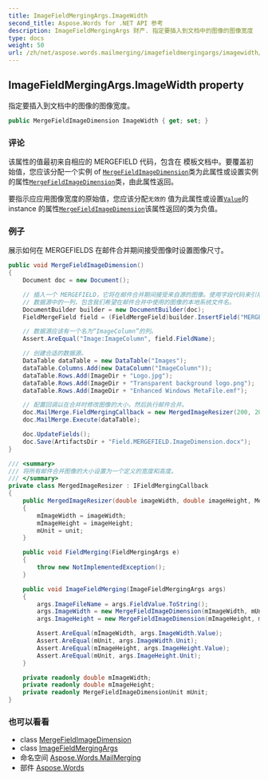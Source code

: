 ```yaml
---
title: ImageFieldMergingArgs.ImageWidth
second_title: Aspose.Words for .NET API 参考
description: ImageFieldMergingArgs 财产. 指定要插入到文档中的图像的图像宽度
type: docs
weight: 50
url: /zh/net/aspose.words.mailmerging/imagefieldmergingargs/imagewidth/
---
```

## ImageFieldMergingArgs.ImageWidth property

指定要插入到文档中的图像的图像宽度。

```csharp
public MergeFieldImageDimension ImageWidth { get; set; }
```

### 评论

该属性的值最初来自相应的 MERGEFIELD 代码，包含在 模板文档中。要覆盖初始值，您应该分配一个实例 of [`MergeFieldImageDimension`](../../../aspose.words.fields/mergefieldimagedimension/)类为此属性或设置实例 的属性[`MergeFieldImageDimension`](../../../aspose.words.fields/mergefieldimagedimension/)类，由此属性返回。

要指示应应用图像宽度的原始值，您应该分配`无效的` 值为此属性或设置[`Value`](../../../aspose.words.fields/mergefieldimagedimension/value/)的instance 的属性[`MergeFieldImageDimension`](../../../aspose.words.fields/mergefieldimagedimension/)该属性返回的类为负值。

### 例子

展示如何在 MERGEFIELDS 在邮件合并期间接受图像时设置图像尺寸。

```csharp
public void MergeFieldImageDimension()
{
    Document doc = new Document();

    // 插入一个 MERGEFIELD，它将在邮件合并期间接受来自源的图像。使用字段代码来引用
    // 数据源中的一列，包含我们希望在邮件合并中使用的图像的本地系统文件名。
    DocumentBuilder builder = new DocumentBuilder(doc);
    FieldMergeField field = (FieldMergeField)builder.InsertField("MERGEFIELD Image:ImageColumn");

    // 数据源应该有一个名为“ImageColumn”的列。
    Assert.AreEqual("Image:ImageColumn", field.FieldName);

    // 创建合适的数据源。
    DataTable dataTable = new DataTable("Images");
    dataTable.Columns.Add(new DataColumn("ImageColumn"));
    dataTable.Rows.Add(ImageDir + "Logo.jpg");
    dataTable.Rows.Add(ImageDir + "Transparent background logo.png");
    dataTable.Rows.Add(ImageDir + "Enhanced Windows MetaFile.emf");

    // 配置回调以在合并时修改图像的大小，然后执行邮件合并。
    doc.MailMerge.FieldMergingCallback = new MergedImageResizer(200, 200, MergeFieldImageDimensionUnit.Point);
    doc.MailMerge.Execute(dataTable);

    doc.UpdateFields();
    doc.Save(ArtifactsDir + "Field.MERGEFIELD.ImageDimension.docx");
}

/// <summary>
/// 将所有邮件合并图像的大小设置为一个定义的宽度和高度。
/// </summary>
private class MergedImageResizer : IFieldMergingCallback
{
    public MergedImageResizer(double imageWidth, double imageHeight, MergeFieldImageDimensionUnit unit)
    {
        mImageWidth = imageWidth;
        mImageHeight = imageHeight;
        mUnit = unit;
    }

    public void FieldMerging(FieldMergingArgs e)
    {
        throw new NotImplementedException();
    }

    public void ImageFieldMerging(ImageFieldMergingArgs args)
    {
        args.ImageFileName = args.FieldValue.ToString();
        args.ImageWidth = new MergeFieldImageDimension(mImageWidth, mUnit);
        args.ImageHeight = new MergeFieldImageDimension(mImageHeight, mUnit);

        Assert.AreEqual(mImageWidth, args.ImageWidth.Value);
        Assert.AreEqual(mUnit, args.ImageWidth.Unit);
        Assert.AreEqual(mImageHeight, args.ImageHeight.Value);
        Assert.AreEqual(mUnit, args.ImageHeight.Unit);
    }

    private readonly double mImageWidth;
    private readonly double mImageHeight;
    private readonly MergeFieldImageDimensionUnit mUnit;
}
```

### 也可以看看

* class [MergeFieldImageDimension](../../../aspose.words.fields/mergefieldimagedimension/)
* class [ImageFieldMergingArgs](../)
* 命名空间 [Aspose.Words.MailMerging](../../imagefieldmergingargs/)
* 部件 [Aspose.Words](../../../)


